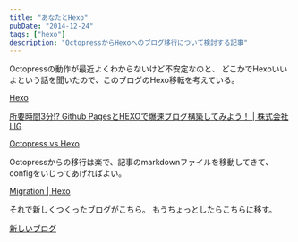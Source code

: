 ```yaml
---
title: "あなたとHexo"
pubDate: "2014-12-24"
tags: ["hexo"]
description: "OctopressからHexoへのブログ移行について検討する記事"
---
```


Octopressの動作が最近よくわからないけど不安定なのと、
どこかでHexoいいよという話を聞いたので、このブログのHexo移転を考えている。

[Hexo](http://hexo.io/)

[所要時間3分!? Github PagesとHEXOで爆速ブログ構築してみよう！ | 株式会社LIG](http://liginc.co.jp/web/programming/server/104594)

[Octopress vs Hexo](http://www.techelex.org/octopress-vs-hexo/)

Octopressからの移行は楽で、記事のmarkdownファイルを移動してきて、configをいじってあげればよい。

[Migration | Hexo](http://hexo.io/docs/migration.html)

それで新しくつくったブログがこちら。
もうちょっとしたらこちらに移す。

[新しいブログ](http://garasubo.github.com/hexo)


